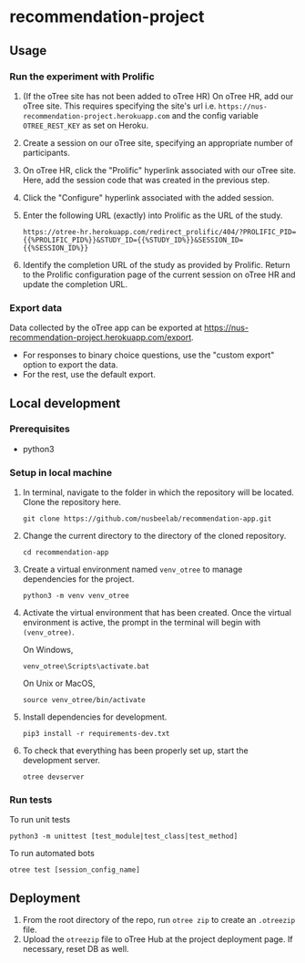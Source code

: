 # recommendation-project

## Usage

### Run the experiment with Prolific

1. (If the oTree site has not been added to oTree HR) On oTree HR, add our oTree site. This requires specifying the site's url i.e.
   `https://nus-recommendation-project.herokuapp.com` and the config variable `OTREE_REST_KEY` as set on Heroku.

1. Create a session on our oTree site, specifying an appropriate number of participants.

1. On oTree HR, click the "Prolific" hyperlink associated with our oTree site. Here, add the session code that was created in the previous step.

1. Click the "Configure" hyperlink associated with the added session.

1. Enter the following URL (exactly) into Prolific as the URL of the study.

   ```
   https://otree-hr.herokuapp.com/redirect_prolific/404/?PROLIFIC_PID={{%PROLIFIC_PID%}}&STUDY_ID={{%STUDY_ID%}}&SESSION_ID={{%SESSION_ID%}}
   ```

1. Identify the completion URL of the study as provided by Prolific. Return to the Prolific configuration page of the current session on oTree HR and update the completion URL.

### Export data

Data collected by the oTree app can be exported at https://nus-recommendation-project.herokuapp.com/export.

- For responses to binary choice questions, use the "custom export" option to export the data.
- For the rest, use the default export.

## Local development

### Prerequisites

- python3

### Setup in local machine

1. In terminal, navigate to the folder in which the repository will be located. Clone the repository here.

   ```
   git clone https://github.com/nusbeelab/recommendation-app.git
   ```

1. Change the current directory to the directory of the cloned repository.

   ```
   cd recommendation-app
   ```

1. Create a virtual environment named `venv_otree` to manage dependencies for the project.

   ```
   python3 -m venv venv_otree
   ```

1. Activate the virtual environment that has been created. Once the virtual environment is active, the prompt in the terminal will begin with `(venv_otree)`.

   On Windows,

   ```
   venv_otree\Scripts\activate.bat
   ```

   On Unix or MacOS,

   ```
   source venv_otree/bin/activate
   ```

1. Install dependencies for development.

   ```
   pip3 install -r requirements-dev.txt
   ```

1. To check that everything has been properly set up, start the development server.

   ```
   otree devserver
   ```

### Run tests

To run unit tests

```
python3 -m unittest [test_module|test_class|test_method]
```

To run automated bots

```
otree test [session_config_name]
```

## Deployment

1. From the root directory of the repo, run `otree zip` to create an `.otreezip` file.
1. Upload the `otreezip` file to oTree Hub at the project deployment page. If necessary, reset DB as well.
